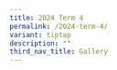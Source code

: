 ```yaml
---
title: 2024 Term 4
permalink: /2024-term-4/
variant: tiptap
description: ""
third_nav_title: Gallery
---
```

